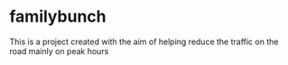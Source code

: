 # familybunch
This is a project created with the aim of helping reduce the traffic on the road mainly on peak hours
